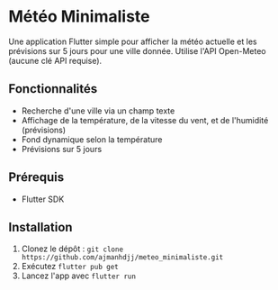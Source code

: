 # Météo Minimaliste

Une application Flutter simple pour afficher la météo actuelle et les prévisions sur 5 jours pour une ville donnée. Utilise l'API Open-Meteo (aucune clé API requise).

## Fonctionnalités
- Recherche d'une ville via un champ texte
- Affichage de la température, de la vitesse du vent, et de l'humidité (prévisions)
- Fond dynamique selon la température
- Prévisions sur 5 jours

## Prérequis
- Flutter SDK

## Installation
1. Clonez le dépôt : `git clone https://github.com/ajmanhdjj/meteo_minimaliste.git`
2. Exécutez `flutter pub get`
3. Lancez l'app avec `flutter run`